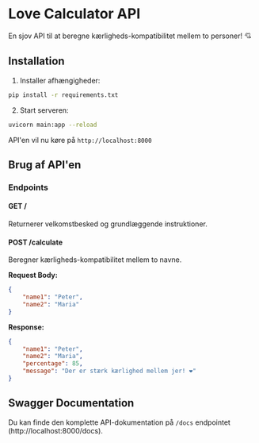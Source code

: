 # Love Calculator API

En sjov API til at beregne kærligheds-kompatibilitet mellem to personer! 💘

## Installation

1. Installer afhængigheder:
```bash
pip install -r requirements.txt
```

2. Start serveren:
```bash
uvicorn main:app --reload
```

API'en vil nu køre på `http://localhost:8000`

## Brug af API'en

### Endpoints

#### GET /
Returnerer velkomstbesked og grundlæggende instruktioner.

#### POST /calculate
Beregner kærligheds-kompatibilitet mellem to navne.

**Request Body:**
```json
{
    "name1": "Peter",
    "name2": "Maria"
}
```

**Response:**
```json
{
    "name1": "Peter",
    "name2": "Maria",
    "percentage": 85,
    "message": "Der er stærk kærlighed mellem jer! ❤️"
}
```

## Swagger Documentation
Du kan finde den komplette API-dokumentation på `/docs` endpointet (http://localhost:8000/docs). 
